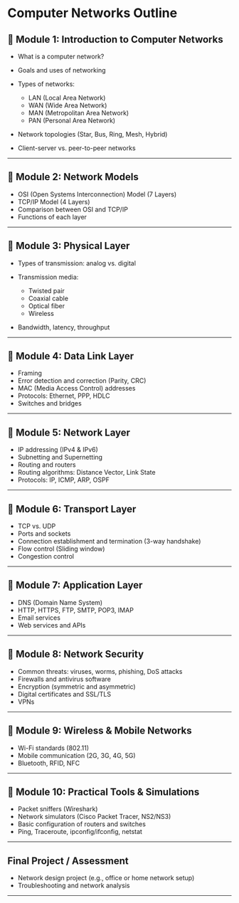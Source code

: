 # **Computer Networks Outline**

## 🔹 **Module 1: Introduction to Computer Networks**

* What is a computer network?
* Goals and uses of networking
* Types of networks:

  * LAN (Local Area Network)
  * WAN (Wide Area Network)
  * MAN (Metropolitan Area Network)
  * PAN (Personal Area Network)
* Network topologies (Star, Bus, Ring, Mesh, Hybrid)
* Client-server vs. peer-to-peer networks

---

## 🔹 **Module 2: Network Models**

* OSI (Open Systems Interconnection) Model (7 Layers)
* TCP/IP Model (4 Layers)
* Comparison between OSI and TCP/IP
* Functions of each layer

---

## 🔹 **Module 3: Physical Layer**

* Types of transmission: analog vs. digital
* Transmission media:

  * Twisted pair
  * Coaxial cable
  * Optical fiber
  * Wireless
* Bandwidth, latency, throughput

---

## 🔹 **Module 4: Data Link Layer**

* Framing
* Error detection and correction (Parity, CRC)
* MAC (Media Access Control) addresses
* Protocols: Ethernet, PPP, HDLC
* Switches and bridges

---

## 🔹 **Module 5: Network Layer**

* IP addressing (IPv4 & IPv6)
* Subnetting and Supernetting
* Routing and routers
* Routing algorithms: Distance Vector, Link State
* Protocols: IP, ICMP, ARP, OSPF

---

## 🔹 **Module 6: Transport Layer**

* TCP vs. UDP
* Ports and sockets
* Connection establishment and termination (3-way handshake)
* Flow control (Sliding window)
* Congestion control

---

## 🔹 **Module 7: Application Layer**

* DNS (Domain Name System)
* HTTP, HTTPS, FTP, SMTP, POP3, IMAP
* Email services
* Web services and APIs

---

## 🔹 **Module 8: Network Security**

* Common threats: viruses, worms, phishing, DoS attacks
* Firewalls and antivirus software
* Encryption (symmetric and asymmetric)
* Digital certificates and SSL/TLS
* VPNs

---

## 🔹 **Module 9: Wireless & Mobile Networks**

* Wi-Fi standards (802.11)
* Mobile communication (2G, 3G, 4G, 5G)
* Bluetooth, RFID, NFC

---

## 🔹 **Module 10: Practical Tools & Simulations**

* Packet sniffers (Wireshark)
* Network simulators (Cisco Packet Tracer, NS2/NS3)
* Basic configuration of routers and switches
* Ping, Traceroute, ipconfig/ifconfig, netstat

---

## **Final Project / Assessment**

* Network design project (e.g., office or home network setup)
* Troubleshooting and network analysis

---
